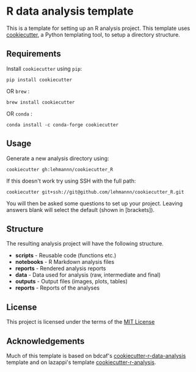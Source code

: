 R data analysis template
========================

This is a template for setting up an R analysis project. This template uses
[cookiecutter](https://github.com/audreyr/cookiecutter), a Python templating
tool, to setup a directory structure.

Requirements
------------

Install `cookiecutter` using `pip`:

```
pip install cookiecutter
```

OR `brew` :

```
brew install cookiecutter
```

OR `conda` :

```
conda install -c conda-forge cookiecutter
```

Usage
-----

Generate a new analysis directory using:

```
cookiecutter gh:lehmannn/cookiecutter_R
```

If this doesn't work try using SSH with the full path:

```
cookiecutter git+ssh://git@github.com/lehmannn/cookiecutter_R.git
```

You will then be asked some questions to set up your project. Leaving answers
blank will select the default (shown in [brackets]).

Structure
----------

The resulting analysis project will have the following structure.

* **scripts** - Reusable code (functions etc.)
* **notebooks** - R Markdown analysis files
* **reports** - Rendered analysis reports
* **data** - Data used for analysis (raw, intermediate and final)
* **outputs** - Output files (images, plots, tables)
* **reports** - Reports of the analyses

License
-------

This project is licensed under the terms of the [MIT License](/LICENSE)

Acknowledgements
----------------

Much of this template is based on bdcaf's
[cookiecutter-r-data-analysis](https://github.com/bdcaf/cookiecutter-r-data-analysis)
template and on lazappi's template [cookiecutter-r-analysis](https://github.com/lazappi/cookiecutter-r-analysis).

